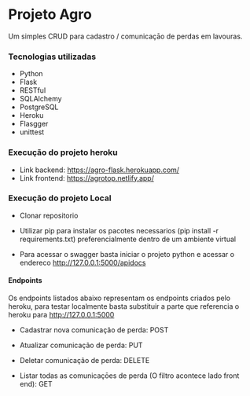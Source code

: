 # Projeto Agro

Um simples CRUD para cadastro / comunicaçāo de perdas em lavouras.

### Tecnologias utilizadas

- Python
- Flask
- RESTful
- SQLAlchemy
- PostgreSQL
- Heroku
- Flasgger
- unittest

### Execução do projeto heroku

- Link backend: https://agro-flask.herokuapp.com/
- Link frontend: https://agrotop.netlify.app/

### Execução do projeto Local

- Clonar repositorio
- Utilizar pip para instalar os pacotes necessarios (pip install -r requirements.txt) preferencialmente
  dentro de um ambiente virtual

- Para acessar o swagger basta iniciar o projeto python e acessar o endereco http://127.0.0.1:5000/apidocs

#### Endpoints

Os endpoints listados abaixo representam os endpoints criados pelo heroku, para testar localmente
basta substituir a parte que referencia o heroku para http://127.0.0.1:5000

- Cadastrar nova comunicação de perda: POST
- Atualizar comunicação de perda: PUT
- Deletar comunicação de perda: DELETE

- Listar todas as comunicaçōes de perda (O filtro acontece lado front end): GET
